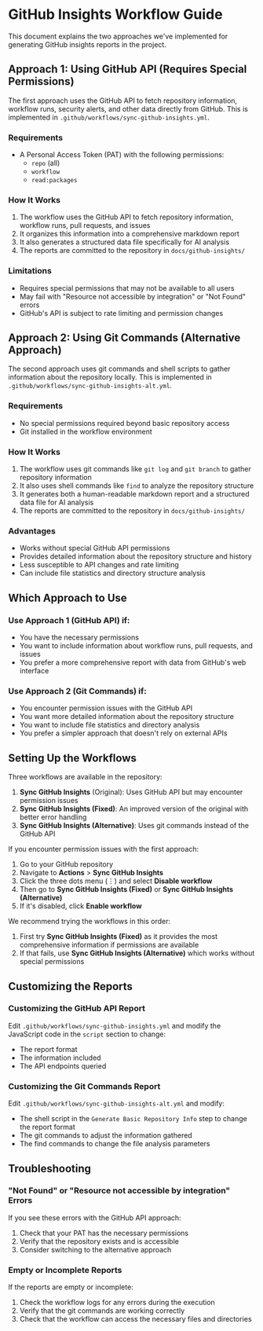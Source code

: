 # GitHub Insights Workflow Guide

This document explains the two approaches we've implemented for generating GitHub insights reports in the project.

## Approach 1: Using GitHub API (Requires Special Permissions)

The first approach uses the GitHub API to fetch repository information, workflow runs, security alerts, and other data directly from GitHub. This is implemented in `.github/workflows/sync-github-insights.yml`.

### Requirements

- A Personal Access Token (PAT) with the following permissions:
  - `repo` (all)
  - `workflow`
  - `read:packages`

### How It Works

1. The workflow uses the GitHub API to fetch repository information, workflow runs, pull requests, and issues
2. It organizes this information into a comprehensive markdown report
3. It also generates a structured data file specifically for AI analysis
4. The reports are committed to the repository in `docs/github-insights/`

### Limitations

- Requires special permissions that may not be available to all users
- May fail with "Resource not accessible by integration" or "Not Found" errors
- GitHub's API is subject to rate limiting and permission changes

## Approach 2: Using Git Commands (Alternative Approach)

The second approach uses git commands and shell scripts to gather information about the repository locally. This is implemented in `.github/workflows/sync-github-insights-alt.yml`.

### Requirements

- No special permissions required beyond basic repository access
- Git installed in the workflow environment

### How It Works

1. The workflow uses git commands like `git log` and `git branch` to gather repository information
2. It also uses shell commands like `find` to analyze the repository structure
3. It generates both a human-readable markdown report and a structured data file for AI analysis
4. The reports are committed to the repository in `docs/github-insights/`

### Advantages

- Works without special GitHub API permissions
- Provides detailed information about the repository structure and history
- Less susceptible to API changes and rate limiting
- Can include file statistics and directory structure analysis

## Which Approach to Use

### Use Approach 1 (GitHub API) if:

- You have the necessary permissions
- You want to include information about workflow runs, pull requests, and issues
- You prefer a more comprehensive report with data from GitHub's web interface

### Use Approach 2 (Git Commands) if:

- You encounter permission issues with the GitHub API
- You want more detailed information about the repository structure
- You want to include file statistics and directory analysis
- You prefer a simpler approach that doesn't rely on external APIs

## Setting Up the Workflows

Three workflows are available in the repository:

1. **Sync GitHub Insights** (Original): Uses GitHub API but may encounter permission issues
2. **Sync GitHub Insights (Fixed)**: An improved version of the original with better error handling
3. **Sync GitHub Insights (Alternative)**: Uses git commands instead of the GitHub API

If you encounter permission issues with the first approach:

1. Go to your GitHub repository
2. Navigate to **Actions** > **Sync GitHub Insights**
3. Click the three dots menu (⋮) and select **Disable workflow**
4. Then go to **Sync GitHub Insights (Fixed)** or **Sync GitHub Insights (Alternative)**
5. If it's disabled, click **Enable workflow**

We recommend trying the workflows in this order:

1. First try **Sync GitHub Insights (Fixed)** as it provides the most comprehensive information if permissions are available
2. If that fails, use **Sync GitHub Insights (Alternative)** which works without special permissions

## Customizing the Reports

### Customizing the GitHub API Report

Edit `.github/workflows/sync-github-insights.yml` and modify the JavaScript code in the `script` section to change:

- The report format
- The information included
- The API endpoints queried

### Customizing the Git Commands Report

Edit `.github/workflows/sync-github-insights-alt.yml` and modify:

- The shell script in the `Generate Basic Repository Info` step to change the report format
- The git commands to adjust the information gathered
- The find commands to change the file analysis parameters

## Troubleshooting

### "Not Found" or "Resource not accessible by integration" Errors

If you see these errors with the GitHub API approach:

1. Check that your PAT has the necessary permissions
2. Verify that the repository exists and is accessible
3. Consider switching to the alternative approach

### Empty or Incomplete Reports

If the reports are empty or incomplete:

1. Check the workflow logs for any errors during the execution
2. Verify that the git commands are working correctly
3. Check that the workflow can access the necessary files and directories
